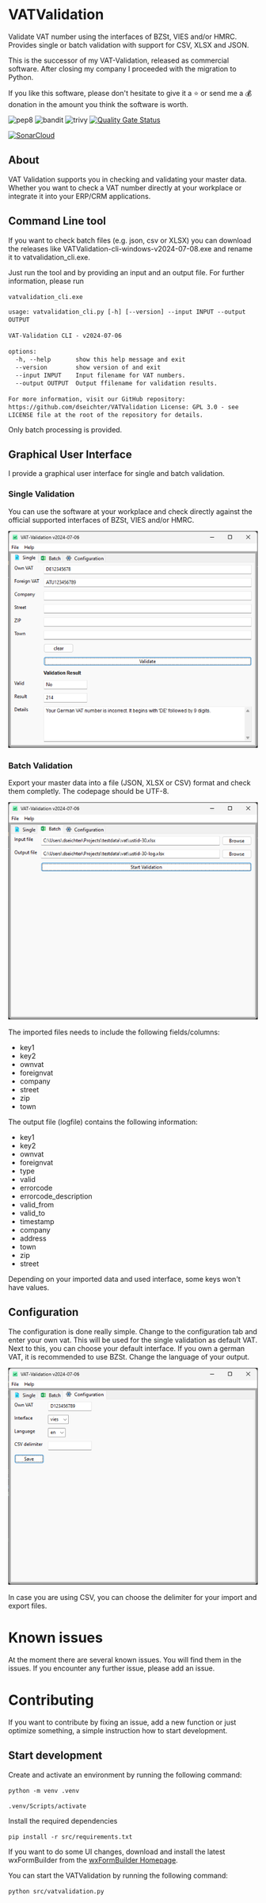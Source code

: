 # VATValidation

Validate VAT number using the interfaces of BZSt, VIES and/or HMRC. Provides single or batch validation with support for CSV, XLSX and JSON.

This is the successor of my VAT-Validation, released as commercial software. After closing my company I proceeded with the migration to Python. 

If you like this software, please don't hesitate to give it a :star: or send me a :moneybag: donation in the amount you think the software is worth.

![pep8](https://github.com/dseichter/VATValidation/actions/workflows/pep8.yml/badge.svg)
![bandit](https://github.com/dseichter/VATValidation/actions/workflows/bandit.yml/badge.svg)
![trivy](https://github.com/dseichter/VATValidation/actions/workflows/trivy.yml/badge.svg)
[![Quality Gate Status](https://sonarcloud.io/api/project_badges/measure?project=dseichter_VATValidation&metric=alert_status)](https://sonarcloud.io/summary/new_code?id=dseichter_VATValidation)

[![SonarCloud](https://sonarcloud.io/images/project_badges/sonarcloud-white.svg)](https://sonarcloud.io/summary/new_code?id=dseichter_VATValidation)

## About

VAT Validation supports you in checking and validating your master data. Whether you want to check a VAT number directly at your workplace or integrate it into your ERP/CRM applications.

## Command Line tool

If you want to check batch files (e.g. json, csv or XLSX) you can download the releases like VATValidation-cli-windows-v2024-07-08.exe and rename it to vatvalidation_cli.exe.

Just run the tool and by providing an input and an output file. For further information, please run

``vatvalidation_cli.exe``

```shell
usage: vatvalidation_cli.py [-h] [--version] --input INPUT --output OUTPUT

VAT-Validation CLI - v2024-07-06

options:
  -h, --help       show this help message and exit
  --version        show version of and exit
  --input INPUT    Input filename for VAT numbers.
  --output OUTPUT  Output ffilename for validation results.

For more information, visit our GitHub repository: https://github.com/dseichter/VATValidation License: GPL 3.0 - see LICENSE file at the root of the repository for details.
```

Only batch processing is provided.

## Graphical User Interface

I provide a graphical user interface for single and batch validation.

### Single Validation

You can use the software at your workplace and check directly against the official supported interfaces of BZSt, VIES and/or HMRC.

![single validation](images/single.png "VAT Validation Single Validtion")

### Batch Validation

Export your master data into a file (JSON, XLSX or CSV) format and check them completly. The codepage should be UTF-8.

![batch validation](images/batch.png "VAT Validation Batch Processing")

The imported files needs to include the following fields/columns:

* key1
* key2
* ownvat
* foreignvat
* company
* street
* zip
* town

The output file (logfile) contains the following information:

* key1
* key2
* ownvat
* foreignvat
* type
* valid
* errorcode
* errorcode_description
* valid_from
* valid_to
* timestamp
* company
* address
* town
* zip
* street

Depending on your imported data and used interface, some keys won't have values.

## Configuration

The configuration is done really simple. Change to the configuration tab and enter your own vat. This will be used for the single validation as default VAT. 
Next to this, you can choose your default interface. If you own a german VAT, it is recommended to use BZSt. Change the language of your output.

![configuration](images/config.png "VAT Validation Configuration")

In case you are using CSV, you can choose the delimiter for your import and export files.

# Known issues

At the moment there are several known issues. You will find them in the issues. If you encounter any further issue, please add an issue.

# Contributing

If you want to contribute by fixing an issue, add a new function or just optimize something, a simple instruction how to start development.

## Start development

Create and activate an environment by running the following command:

```python -m venv .venv```

```.venv/Scripts/activate```

Install the required dependencies

```pip install -r src/requirements.txt```

If you want to do some UI changes, download and install the latest wxFormBuilder from the [wxFormBuilder Homepage](https://github.com/wxFormBuilder/wxFormBuilder).

You can start the VATValidation by running the following command:

```python src/vatvalidation.py```
